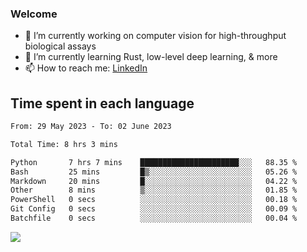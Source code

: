 
### Welcome

- 🔭 I’m currently working on computer vision for high-throughput biological assays
- 🌱 I’m currently learning Rust, low-level deep learning, & more
- 📫 How to reach me: [LinkedIn](https://www.linkedin.com/in/jeffreylemoine/)


## Time spent in each language
<!--START_SECTION:waka-->

```txt
From: 29 May 2023 - To: 02 June 2023

Total Time: 8 hrs 3 mins

Python       7 hrs 7 mins    ██████████████████████░░░   88.35 %
Bash         25 mins         █▒░░░░░░░░░░░░░░░░░░░░░░░   05.26 %
Markdown     20 mins         █░░░░░░░░░░░░░░░░░░░░░░░░   04.22 %
Other        8 mins          ▒░░░░░░░░░░░░░░░░░░░░░░░░   01.85 %
PowerShell   0 secs          ░░░░░░░░░░░░░░░░░░░░░░░░░   00.18 %
Git Config   0 secs          ░░░░░░░░░░░░░░░░░░░░░░░░░   00.09 %
Batchfile    0 secs          ░░░░░░░░░░░░░░░░░░░░░░░░░   00.04 %
```

<!--END_SECTION:waka-->


<a href="https://wakatime.com"><img src="https://wakatime.com/share/@d9646ae7-0d05-4a9f-a57f-6e65bc2bf50b/0f1fce3e-52bb-4e44-9566-90b95d3c4273.png" /></a>
